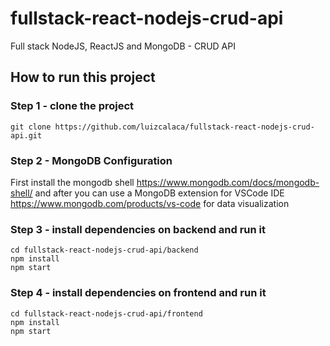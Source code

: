 # fullstack-react-nodejs-crud-api
Full stack NodeJS, ReactJS and MongoDB - CRUD API

## How to run this project

### Step 1 - clone the project
```
git clone https://github.com/luizcalaca/fullstack-react-nodejs-crud-api.git
```
### Step 2 - MongoDB Configuration

First install the mongodb shell https://www.mongodb.com/docs/mongodb-shell/ and after you can use a MongoDB extension for VSCode IDE https://www.mongodb.com/products/vs-code for data visualization

### Step 3 - install dependencies on backend and run it

```
cd fullstack-react-nodejs-crud-api/backend
npm install
npm start
```

### Step 4 - install dependencies on frontend and run it
```
cd fullstack-react-nodejs-crud-api/frontend
npm install
npm start
```


